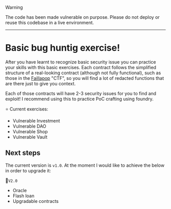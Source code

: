 > [!WARNING]
> The code has been made vulnerable on purpose. Please do not deploy or reuse this codebase in a live environment.

---

# Basic bug huntig exercise!

After you have learnt to recognize basic security issue you can practice your skills with this basic exercises. Each contract follows the simplified structure of a real-looking contract (although not fully functional), such as those in the [Faillapop](../faillapop) "CTF", so you will find a lot of redacted functions that are there just to give you context. 

Each of those contracts will have 2-3 security issues for you to find and exploit! I recommend using this to practice PoC crafting using foundry.


:star: Current exercises:

- Vulnerable Investment
- Vulnerable DAO
- Vulnerable Shop
- Vulnerable Vault 


## Next steps

The current version is `v1.0`. At the moment I would like to achieve the below in order to upgrade it:

:pushpin:`V2.0`

- Oracle
- Flash loan
- Upgradable contracts
